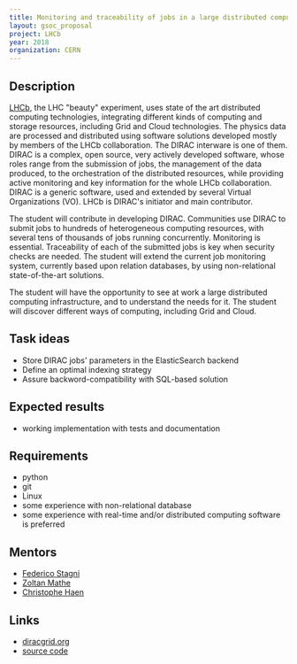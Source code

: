 ```yaml
---
title: Monitoring and traceability of jobs in a large distributed computing Grid
layout: gsoc_proposal
project: LHCb
year: 2018
organization: CERN
---
```


## Description

[LHCb](http://lhcb-public.web.cern.ch/lhcb-public/), the LHC "beauty" experiment, uses state of the art distributed computing technologies, integrating different kinds of computing and storage resources, including Grid and Cloud technologies. The physics data are processed and distributed using software solutions developed mostly by members of the LHCb collaboration. The DIRAC interware is one of them. DIRAC is a complex, open source, very actively developed software, whose roles range from the submission of jobs, the management of the data produced, to the orchestration of the distributed resources, while providing active monitoring and key information for the whole LHCb collaboration. DIRAC is a generic software, used and extended by several Virtual Organizations (VO). LHCb is DIRAC's initiator and main contributor.

The student will contribute in developing DIRAC. Communities use DIRAC to submit jobs to hundreds of heterogeneous computing resources, with several tens of thousands of jobs running concurrently. Monitoring is essential. Traceability of each of the submitted jobs is key when security checks are needed. The student will extend the current job monitoring system, currently based upon relation databases, by using non-relational state-of-the-art solutions.

The student will have the opportunity to see at work a large distributed computing infrastructure, and to understand the needs for it. The student will discover different ways of computing, including Grid and Cloud.


## Task ideas

 * Store DIRAC jobs' parameters in the ElasticSearch backend
 * Define an optimal indexing strategy
 * Assure backword-compatibility with SQL-based solution

## Expected results
* working implementation with tests and documentation


## Requirements

* python
* git
* Linux
* some experience with non-relational database
* some experience with real-time and/or distributed computing software is preferred


## Mentors

 * [Federico Stagni](mailto:federico.stagni@cern.ch)
 * [Zoltan Mathe](mailto:zoltan.mathe@cern.ch)
 * [Christophe Haen](mailto:christophe.denis.haen@cern.ch)


## Links
 * [diracgrid.org](http://diracgrid.org/)
 * [source code](https://github.com/DIRACGrid)
